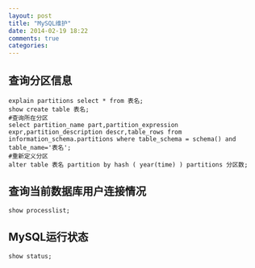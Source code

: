 ```yaml
---
layout: post
title: "MySQL维护"
date: 2014-02-19 18:22
comments: true
categories: 
---
```

## 查询分区信息 ##
```
explain partitions select * from 表名;
show create table 表名;
#查询所在分区
select partition_name part,partition_expression expr,partition_description descr,table_rows from information_schema.partitions where table_schema = schema() and table_name='表名';
#重新定义分区
alter table 表名 partition by hash ( year(time) ) partitions 分区数;
```
## 查询当前数据库用户连接情况 ##
```
show processlist;
```
## MySQL运行状态 ##
```
show status;
```
